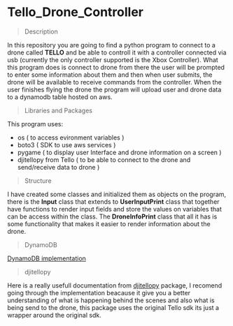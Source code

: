 # Tello_Drone_Controller

> Description

In this repository you are going to find a python program to connect to a drone called **TELLO** and be able to controll it with a controller connected via usb (currently the only controller supported is the Xbox Controller). What this program does is connect to drone from there the user will be prompted to enter some information about them and then when user submits, the drone will be available to receive commands from the controller. When the user finishes flying the drone the program will upload user and drone data to a dynamodb table hosted on aws.

> Libraries and Packages

This program uses:
- os ( to access evironment variables )
- boto3 ( SDK to use aws services )
- pygame ( to display user Interface and drone information on a screen )
- djitellopy from Tello ( to be able to connect to the drone and send/receive data to drone )

> Structure

I have created some classes and initialized them as objects on the program, there is the **Input** class that extends to **UserInputPrint** class that together have functions to render input fields and store the values on variables that can be access within the class. The **DroneInfoPrint** class that all it has is some functionality that makes it easier to render information about the drone.

> DynamoDB

[DynamoDB implementation](https://github.com/JeanCarlosVal/Tello_Drone/tree/main/db)

> djitellopy

Here is a really usefull documentation from [djitellopy](https://djitellopy.readthedocs.io/en/latest/) package, I recomend going through the implementation beacause it give you a better understanding of what is happening behind the scenes and also what is being send to the drone, this package uses the original Tello sdk its just a wrapper around the original sdk.

